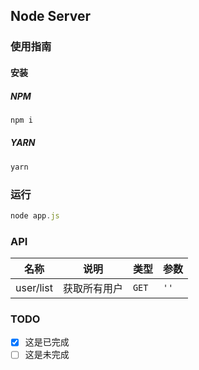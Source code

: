 ## Node Server

### 使用指南

#### 安装

##### NPM
``` javascript
npm i
``` 
##### YARN
``` javascript
yarn
``` 

### 运行
``` javascript
node app.js
```

### API

| 名称 | 说明 | 类型 | 参数 |
|-----------|-----------|-----------|-------------|
| user/list | 获取所有用户 | `GET` | `''` |

### TODO

- [x] 这是已完成
- [ ] 这是未完成
